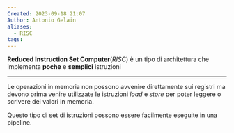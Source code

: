 ```yaml
---
Created: 2023-09-18 21:07
Author: Antonio Gelain
aliases:
  - RISC
tags:
---
```

**Reduced Instruction Set Computer**(*RISC*) è un tipo di architettura che implementa **poche** e **semplici** istruzioni

---

Le operazioni in memoria non possono avvenire direttamente sui registri ma devono prima venire utilizzate le istruzioni *load* e *store* per poter leggere o scrivere dei valori in memoria.

Questo tipo di set di istruzioni possono essere facilmente eseguite in una pipeline.
